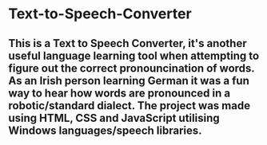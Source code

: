 # Text-to-Speech-Converter
## This is a Text to Speech Converter, it's another useful language learning tool when attempting to figure out the correct pronouncination of words. As an Irish person learning German it was a fun way to hear how words are pronounced in a robotic/standard dialect. The project was made using HTML, CSS and JavaScript utilising Windows languages/speech libraries.
